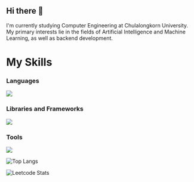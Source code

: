 ## Hi there 👋

I'm currently studying Computer Engineering at Chulalongkorn University. My primary interests lie in the fields of Artificial Intelligence and Machine Learning, as well as backend development.


<p align="center">
  <h1>
    My Skills
  </h1>
  <h3>
    Languages
  </h3>
  <div>
    <img src="https://skillicons.dev/icons?i=python,js,c,cpp,scala,go,solidity"/>
  </div>
  <h3>
    Libraries and Frameworks
  </h3>
  <div>
    <img src="https://skillicons.dev/icons?i=pytorch,react,express,redux,flask,"/>
  </div>
  <h3>
    Tools
  </h3>
  <div>
    <img src="https://skillicons.dev/icons?i=idea,vscode,npm,nodejs,mongodb,postman,aws,gcp,mysql,vercel,postgres"/>
  </div>
</p>


![Top Langs](https://github-readme-stats.vercel.app/api/top-langs/?username=Thiraput01&langs_count=10&layout=compact&hide_progress=true&hide=c)

![Leetcode Stats](https://leetcard.jacoblin.cool/Thiraput)
